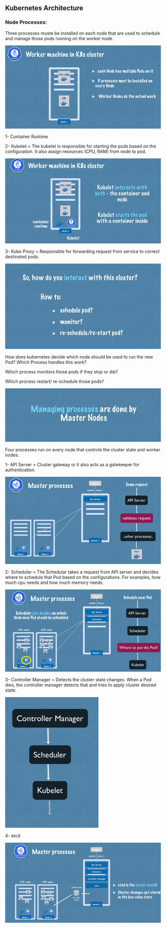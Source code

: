 ## Kubernetes Architecture

### Node Processes:

Three processes muste be installed on each node that are used to schedule and manage those pods running on the worker node.

![Worker node prcesses](./images/image-1.png)

1- Container Runtime

2- Kubelet = The kubelet is responsible for starting the pods based on the configuration. It also assign resources (CPU, RAM) from node to pod.

![Kublet](./images/image-2.png)

3- Kube Proxy = Responsible for forwarding request from service to correct destinated pods. 

![Questions](./images/image-3.png)

How does kubernetes decide which node should be used to run the new Pod? Which Process handles this work?

Which process monitors those pods if they stop or die?

Which process restart/ re-schedule those pods?

![Master Proccess](./images/image-4.png)

Four processes run on every node that controls the cluster state and worker nodes.

1- API Server = Cluster gateway or it also acts as a gatekeeper for authentication.

![API Server](./images/image-5.png)

2- Schedular = The Schedular takes a request from API server and decides where to schedule that Pod based on the configurations. For examples, how much cpu needs and how much memory needs.

![Scheduler](./images/image-6.png)

3- Controller Manager = Detects the cluster state changes. When a Pod dies, the controller manager detects that and tries to apply cluster desired state.

![Controller Manager](./images/image-7.png)

 4- etcd

 ![etcd](./images/image-8.png)